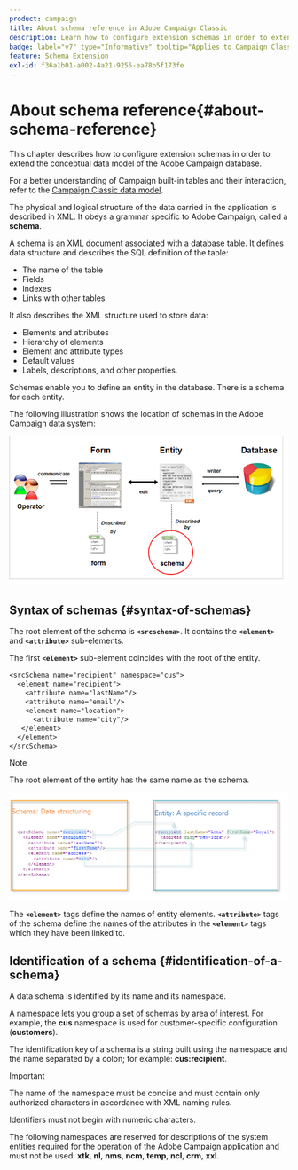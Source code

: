 ```yaml
---
product: campaign
title: About schema reference in Adobe Campaign Classic
description: Learn how to configure extension schemas in order to extend the conceptual data model of the Adobe Campaign Classic database
badge: label="v7" type="Informative" tooltip="Applies to Campaign Classic v7 only"
feature: Schema Extension
exl-id: f36a1b01-a002-4a21-9255-ea78b5f173fe
---
```

# About schema reference{#about-schema-reference}

This chapter describes how to configure extension schemas in order to extend the conceptual data model of the Adobe Campaign database.

For a better understanding of Campaign built-in tables and their interaction, refer to the [Campaign Classic data model](https://helpx.adobe.com/campaign/kb/acc-datamodel.html).

The physical and logical structure of the data carried in the application is described in XML. It obeys a grammar specific to Adobe Campaign, called a **schema**.

A schema is an XML document associated with a database table. It defines data structure and describes the SQL definition of the table:

* The name of the table
* Fields
* Indexes
* Links with other tables

It also describes the XML structure used to store data:

* Elements and attributes
* Hierarchy of elements
* Element and attribute types
* Default values
* Labels, descriptions, and other properties.

Schemas enable you to define an entity in the database. There is a schema for each entity.

The following illustration shows the location of schemas in the Adobe Campaign data system:

![](assets/reference_schema_intro.png)

## Syntax of schemas {#syntax-of-schemas}

The root element of the schema is **`<srcschema>`**. It contains the **`<element>`** and **`<attribute>`** sub-elements.

The first **`<element>`** sub-element coincides with the root of the entity.

```
<srcSchema name="recipient" namespace="cus">
  <element name="recipient">  
    <attribute name="lastName"/>
    <attribute name="email"/>
    <element name="location">
      <attribute name="city"/>
   </element>
  </element>
</srcSchema>
```

>[!NOTE]
>
>The root element of the entity has the same name as the schema.

![](assets/s_ncs_configuration_schema_and_entity.png)

The **`<element>`** tags define the names of entity elements. **`<attribute>`** tags of the schema define the names of the attributes in the **`<element>`** tags which they have been linked to.

## Identification of a schema {#identification-of-a-schema}

A data schema is identified by its name and its namespace.

A namespace lets you group a set of schemas by area of interest. For example, the **cus** namespace is used for customer-specific configuration (**customers**).

The identification key of a schema is a string built using the namespace and the name separated by a colon; for example: **cus:recipient**.

>[!IMPORTANT]
>
>The name of the namespace must be concise and must contain only authorized characters in accordance with XML naming rules.
>
>Identifiers must not begin with numeric characters.
>
>The following namespaces are reserved for descriptions of the system entities required for the operation of the Adobe Campaign application and must not be used: **xtk**, **nl**, **nms**, **ncm**, **temp**, **ncl**, **crm**, **xxl**.

